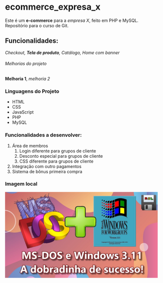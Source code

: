 # ecommerce_expresa_x
Este é um **e-commerce** para a *empresa X*, feito em PHP e MySQL. Repositório para o curso de Git.

## Funcionalidades:

_Checkout, **Tela de produto**, Catálogo, Home com banner_

###### Melhorias do projeto
__Melhoria 1__, _melhoria 2_

### Linguagens do Projeto

* HTML
* CSS
* JavaScript
* PHP
* MySQL

### Funcionalidades a desenvolver:
1. Área de membros
    1. Login diferente para grupos de cliente
    2. Desconto especial para grupos de cliente
    3. CSS diferente para grupos de cliente
2. Integração com outro pagamentos
3. Sistema de bônus primeira compra

### Imagem local

![Logo Windows 3 e MS-DOS 6](img/ms-dos_win311.jpeg)
